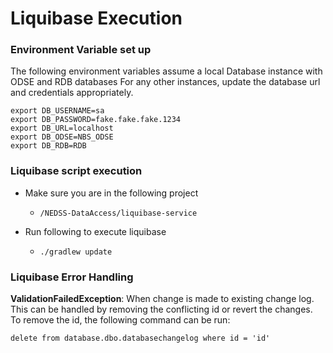 # Liquibase Execution

### Environment Variable set up

The following environment variables assume a local Database instance with ODSE and RDB databases
For any other instances, update the database url and credentials appropriately.

```
export DB_USERNAME=sa
export DB_PASSWORD=fake.fake.fake.1234
export DB_URL=localhost 
export DB_ODSE=NBS_ODSE
export DB_RDB=RDB
```

### Liquibase script execution

* Make sure you are in the following project

    * `/NEDSS-DataAccess/liquibase-service`

* Run following to execute liquibase

    * ```./gradlew update```

### Liquibase Error Handling

<b>ValidationFailedException</b>: When change is made to existing change log. This can be handled by removing the conflicting id or revert the changes.
To remove the id, the following command can be run:

```
delete from database.dbo.databasechangelog where id = 'id'
```

